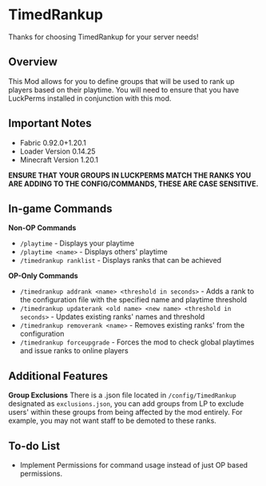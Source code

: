 # TimedRankup

Thanks for choosing TimedRankup for your server needs!

## Overview
This Mod allows for you to define groups that will be used to rank up players based on their playtime. You will need to ensure that you have LuckPerms installed in conjunction with this mod.

## Important Notes
- Fabric 0.92.0+1.20.1
- Loader Version 0.14.25
- Minecraft Version 1.20.1

**ENSURE THAT YOUR GROUPS IN LUCKPERMS MATCH THE RANKS YOU ARE ADDING TO THE CONFIG/COMMANDS, THESE ARE CASE SENSITIVE.**

## In-game Commands

**Non-OP Commands**
- `/playtime` - Displays your playtime
- `/playtime <name>` - Displays others' playtime
- `/timedrankup ranklist` - Displays ranks that can be achieved

**OP-Only Commands**
- `/timedrankup addrank <name> <threshold in seconds>` - Adds a rank to the configuration file with the specified name and playtime threshold
- `/timedrankup updaterank <old name> <new name> <threshold in seconds>` - Updates existing ranks' names and threshold
- `/timedrankup removerank <name>` - Removes existing ranks' from the configuration
- `/timedrankup forceupgrade` - Forces the mod to check global playtimes and issue ranks to online players

## Additional Features

**Group Exclusions**
There is a .json file located in `/config/TimedRankup` designated as `exclusions.json`, you can add groups from LP to exclude users' within these groups from being affected by the mod entirely. For example, you may not want staff to be demoted to these ranks.

## To-do List
- Implement Permissions for command usage instead of just OP based permissions.